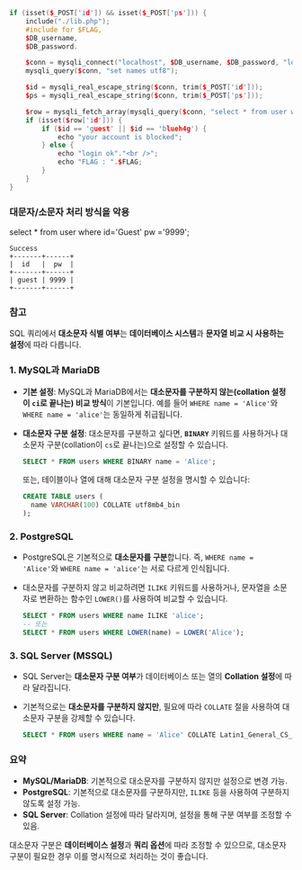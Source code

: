 ```C++
if (isset($_POST['id']) && isset($_POST['ps'])) {
    include("./lib.php");
    #include for $FLAG,
    $DB_username,
    $DB_password.

    $conn = mysqli_connect("localhost", $DB_username, $DB_password, "login_filtering");
    mysqli_query($conn, "set names utf8");

    $id = mysqli_real_escape_string($conn, trim($_POST['id']));
    $ps = mysqli_real_escape_string($conn, trim($_POST['ps']));

    $row = mysqli_fetch_array(mysqli_query($conn, "select * from user where id='$id' and ps=md5('$ps')"));
    if (isset($row['id'])) {
        if ($id == 'guest' || $id == 'blueh4g') {
            echo "your account is blocked";
        } else {
            echo "login ok"."<br />";
            echo "FLAG : ".$FLAG;
        }
    }
}
```

### 대문자/소문자 처리 방식을 악용
select * from user where id='Guest' pw ='9999';
```
Success
+-------+------+
|  id   |  pw  |
+-------+------+
| guest | 9999 |
+-------+------+
```

### 참고
SQL 쿼리에서 **대소문자 식별 여부**는 **데이터베이스 시스템**과 **문자열 비교 시 사용하는 설정**에 따라 다릅니다.

### 1. **MySQL과 MariaDB**

- **기본 설정**: MySQL과 MariaDB에서는 **대소문자를 구분하지 않는(collation 설정이 `ci`로 끝나는) 비교 방식**이 기본입니다. 예를 들어 `WHERE name = 'Alice'`와 `WHERE name = 'alice'`는 동일하게 취급됩니다.
- **대소문자 구분 설정**: 대소문자를 구분하고 싶다면, **`BINARY`** 키워드를 사용하거나 대소문자 구분(collation이 `cs`로 끝나는)으로 설정할 수 있습니다.

    ```sql
    SELECT * FROM users WHERE BINARY name = 'Alice';
    ```

    또는, 테이블이나 열에 대해 대소문자 구분 설정을 명시할 수 있습니다:

    ```sql
    CREATE TABLE users (
      name VARCHAR(100) COLLATE utf8mb4_bin
    );
    ```

### 2. **PostgreSQL**

- PostgreSQL은 기본적으로 **대소문자를 구분**합니다. 즉, `WHERE name = 'Alice'`와 `WHERE name = 'alice'`는 서로 다르게 인식됩니다.
- 대소문자를 구분하지 않고 비교하려면 `ILIKE` 키워드를 사용하거나, 문자열을 소문자로 변환하는 함수인 `LOWER()`를 사용하여 비교할 수 있습니다.

    ```sql
    SELECT * FROM users WHERE name ILIKE 'alice';
    -- 또는
    SELECT * FROM users WHERE LOWER(name) = LOWER('Alice');
    ```

### 3. **SQL Server (MSSQL)**

- SQL Server는 **대소문자 구분 여부**가 데이터베이스 또는 열의 **Collation 설정**에 따라 달라집니다.
- 기본적으로는 **대소문자를 구분하지 않지만**, 필요에 따라 `COLLATE` 절을 사용하여 대소문자 구분을 강제할 수 있습니다.

    ```sql
    SELECT * FROM users WHERE name = 'Alice' COLLATE Latin1_General_CS_AS;
    ```

### 요약

- **MySQL/MariaDB**: 기본적으로 대소문자를 구분하지 않지만 설정으로 변경 가능.
- **PostgreSQL**: 기본적으로 대소문자를 구분하지만, `ILIKE` 등을 사용하여 구분하지 않도록 설정 가능.
- **SQL Server**: Collation 설정에 따라 달라지며, 설정을 통해 구분 여부를 조정할 수 있음.

대소문자 구분은 **데이터베이스 설정**과 **쿼리 옵션**에 따라 조정할 수 있으므로, 대소문자 구분이 필요한 경우 이를 명시적으로 처리하는 것이 좋습니다.

